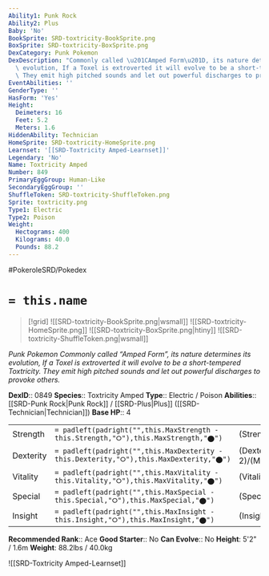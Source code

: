 ```yaml
---
Ability1: Punk Rock
Ability2: Plus
Baby: 'No'
BookSprite: SRD-toxtricity-BookSprite.png
BoxSprite: SRD-toxtricity-BoxSprite.png
DexCategory: Punk Pokemon
DexDescription: "Commonly called \u201CAmped Form\u201D, its nature determines its\
  \ evolution, If a Toxel is extroverted it will evolve to be a short-tempered Toxtricity.\
  \ They emit high pitched sounds and let out powerful discharges to provoke others."
EventAbilities: ''
GenderType: ''
HasForm: 'Yes'
Height:
  Deimeters: 16
  Feet: 5.2
  Meters: 1.6
HiddenAbility: Technician
HomeSprite: SRD-toxtricity-HomeSprite.png
Learnset: '[[SRD-Toxtricity Amped-Learnset]]'
Legendary: 'No'
Name: Toxtricity Amped
Number: 849
PrimaryEggGroup: Human-Like
SecondaryEggGroup: ''
ShuffleToken: SRD-toxtricity-ShuffleToken.png
Sprite: toxtricity.png
Type1: Electric
Type2: Poison
Weight:
  Hectograms: 400
  Kilograms: 40.0
  Pounds: 88.2
---
```


#PokeroleSRD/Pokedex

# `= this.name`

> [!grid]
> ![[SRD-toxtricity-BookSprite.png|wsmall]]
> ![[SRD-toxtricity-HomeSprite.png]]
> ![[SRD-toxtricity-BoxSprite.png|htiny]]
> ![[SRD-toxtricity-ShuffleToken.png|wsmall]]


*Punk Pokemon*
*Commonly called “Amped Form”, its nature determines its evolution, If a Toxel is extroverted it will evolve to be a short-tempered Toxtricity. They emit high pitched sounds and let out powerful discharges to provoke others.*

**DexID**:: 0849
**Species**:: Toxtricity Amped
**Type**:: Electric / Poison
**Abilities**:: [[SRD-Punk Rock|Punk Rock]] / [[SRD-Plus|Plus]] ([[SRD-Technician|Technician]])
**Base HP**:: 4

|           |                                                                                        |                                          |
| --------- | -------------------------------------------------------------------------------------- | ---------------------------------------- |
| Strength  | `= padleft(padright("",this.MaxStrength - this.Strength,"⭘"),this.MaxStrength,"⬤")`    | (Strength::3)/(MaxStrength::6)   |
| Dexterity | `= padleft(padright("",this.MaxDexterity - this.Dexterity,"⭘"),this.MaxDexterity,"⬤")` | (Dexterity:: 2)/(MaxDexterity::5) |
| Vitality  | `= padleft(padright("",this.MaxVitality - this.Vitality,"⭘"),this.MaxVitality,"⬤")`    | (Vitality::2)/(MaxVitality::5)   |
| Special   | `= padleft(padright("",this.MaxSpecial - this.Special,"⭘"),this.MaxSpecial,"⬤")`       | (Special::3)/(MaxSpecial::6)     |
| Insight   | `= padleft(padright("",this.MaxInsight - this.Insight,"⭘"),this.MaxInsight,"⬤")`       | (Insight::2)/(MaxInsight::5)     |


**Recommended Rank**:: Ace
**Good Starter**:: No
**Can Evolve**:: No
**Height**: 5'2" / 1.6m
**Weight**: 88.2lbs / 40.0kg

![[SRD-Toxtricity Amped-Learnset]]